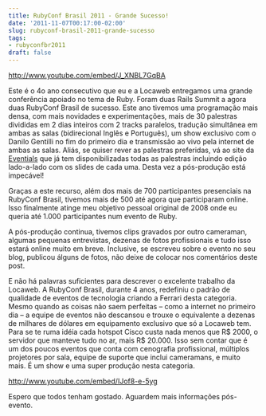 ```yaml
---
title: RubyConf Brasil 2011 - Grande Sucesso!
date: '2011-11-07T00:17:00-02:00'
slug: rubyconf-brasil-2011-grande-sucesso
tags:
- rubyconfbr2011
draft: false
---
```




http://www.youtube.com/embed/J_XNBL7GqBA

Este é o 4o ano consecutivo que eu e a Locaweb entregamos uma grande conferência apoiado no tema de Ruby. Foram duas Rails Summit a agora duas RubyConf Brasil de sucesso. Este ano tivemos uma programação mais densa, com mais novidades e experimentações, mais de 30 palestras divididas em 2 dias inteiros com 2 tracks paralelos, tradução simultânea em ambas as salas (bidirecional Inglês e Português), um show exclusivo com o Danilo Gentilli no fim do primeiro dia e transmissão ao vivo pela internet de ambas as salas. Aliás, se quiser rever as palestras preferidas, vá ao site da [Eventials](http://www.eventials.com/rubyconfbr) que já tem disponibilizadas todas as palestras incluindo edição lado-a-lado com os slides de cada uma. Desta vez a pós-produção está impecável!

Graças a este recurso, além dos mais de 700 participantes presenciais na RubyConf Brasil, tivemos mais de 500 até agora que participaram online. Isso finalmente atinge meu objetivo pessoal original de 2008 onde eu queria até 1.000 participantes num evento de Ruby.

A pós-produção continua, tivemos clips gravados por outro cameraman, algumas pequenas entrevistas, dezenas de fotos profissionais e tudo isso estará online muito em breve. Inclusive, se escreveu sobre o evento no seu blog, publicou álguns de fotos, não deixe de colocar nos comentários deste post.

E não há palavras suficientes para descrever o excelente trabalho da Locaweb. A RubyConf Brasil, durante 4 anos, redefiniu o padrão de qualidade de eventos de tecnologia criando a Ferrari desta categoria. Mesmo quando as coisas não saem perfeitas – como a internet no primeiro dia – a equipe de eventos não descansou e trouxe o equivalente a dezenas de milhares de dólares em equipamento exclusivo que só a Locaweb tem. Para se te ruma idéia cada hotspot Cisco custa nada menos que R$ 2000, o servidor que manteve tudo no ar, mais R$ 20.000. Isso sem contar que é um dos poucos eventos que conta com cenografia profissional, múltiplos projetores por sala, equipe de suporte que inclui cameramans, e muito mais. É um show e uma super produção nesta categoria.

http://www.youtube.com/embed/IJof8-e-5yg

Espero que todos tenham gostado. Aguardem mais informações pós-evento.

